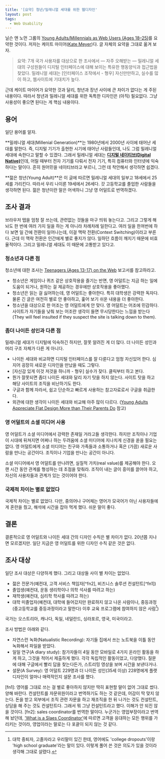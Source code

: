 ```yaml
---
title: '[요약] 청년/밀레니얼 세대를 위한 웹디자인'
layout: post
tags:
  - Web Usability
---
```


닐슨 앤 노먼 그룹의 [Young Adults/Millennials as Web Users (Ages 18–25)](https://www.nngroup.com/articles/young-adults-ux/)를 요약한 것이다. 저자는 케이트 마이어([Kate Meyer](https://www.nngroup.com/articles/author/kate-meyer/))다. 글 자체의 요약을 그대로 옮겨 보자.

> 요약: 7개 국가 사용자를 대상으로 한 조사에서 — 자주 오해받는 — 밀레니얼 세대의 구성원들이 디지털 인터페이스에 대해 보이는 특유한 행동양식과 접근법을 찾았다. 밀레니얼 세대는 \[인터페이스 조작에서 - 형우] 자신만만하고, 실수를 많이 하고, 웹사이트에 기대치가 높다.

근데 케이트 마이어가 요약한 것과 달리, 청년과 장년 사이에 큰 차이가 없다는 게 주된 내용이다. 따라서 청년과 밀레니얼 세대를 위한 독특한 디자인은 (아직) 필요없다. 그냥 사용성이 좋으면 된다는 게 핵심 내용이다. 


## 용어

일단 용어를 알자.

**밀레니얼 세대(Millenial Generation)**는 1980년에서 2000년 사이에 태어난 세대를 말한다. 즉, 디지털 기기가 출현한 시기에 태어난 사람들인데, 나도 그럼 밀레니얼 세대에 속한다고 말할 수 있겠다. 그래서 밀레니얼 세대는 [**디지털 네이티브(Digital Native)**](https://ko.wikipedia.org/wiki/%EB%94%94%EC%A7%80%ED%84%B8_%EB%84%A4%EC%9D%B4%ED%8B%B0%EB%B8%8C)인데, 어릴 때부터 전자 기기를 다뤄서 전자 기기, 특히 컴퓨터와 인터넷에 익숙하다는 말이다. 흔히 원어민을 네이티브라고 부르니, 그런 데 착안해서 생각하면 쉽겠다. 

**젊은 청년(Young Adult)**은 이 글에 따르면 밀레니얼 세대의 일부고 18세에서 25세를 가리킨다. 따라서 우리 나이론 19세에서 26세다. 갓 고등학교를 졸업한 사람들을 생각하면 된다. 젊은 청년이란 말은 어색하니 그냥 영 어덜트로 번역하겠다.


## 조사 결과

브라우저 탭을 엄청 잘 쓰는데, 관련없는 것들을 마구 띄워 놓는다고. 그리고 그렇게 해 놔도 한 번에 여러 가지 일을 하는 게 아니라 차례차례 일한다고. 여러 일을 한꺼번에 하다 보면 일 간에 전환이 일어나는데, 이걸 맥락 전환(Context Switching)이라고 부른다. 근데 이 맥락 전환은 인간에게 별로 좋지가 않다. 일하던 흐름이 깨지기 때문에 비효율적이다. 그리고 밀레니얼 세대도 이 때문에 고통받고 있다고.

### 청소년과 다른 점

청소년에 대한 조사는 [Teenagers (Ages 13-17) on the Web](https://www.nngroup.com/reports/teenagers-on-the-web/) 보고서를 참고하라고.

- 청소년은 게임이나 퀴즈 같은 상호작용을 즐기는 반면, 영 어덜트는 지금 하는 일에 도움이 되거나, 원하는 걸 제공하는 경우에만 상호작용을 좋아했다. 
- 청소년은 읽는 걸 싫어하는데, 영 어덜트는 좋아한다. 특히 대학생은 강력한 독자다. 물론 긴 글은 여전히 별로 안 좋아하고, 훑어 보기 쉬운 내용을 더 좋아한다. 
- 청소년을 대상으로 한 어조는 영 어덜트에게 안 맞다. 영 어덜트는 어조에 민감하다. 사이트가 자기들을 낮춰 보는 어조란 생각이 들면 무시당한다는 느낌을 받는다(They will feel insulted if they suspect the site is talking down to them).


### 좀더 나이든 성인과 다른 점

밀레니얼 세대가 디지털에 익숙하긴 하지만, 잘못 알려진 게 더 많다. 더 나이든 성인과 머리 구조 자체가 다른 게 아니다. 

- 나이든 세대와 비교하면 디지털 인터페이스를 잘 다룬다고 엄청 자신있어 한다. 심지어 굉장히 새로운 디자인을 만났을 때도 그렇다.
- \[자신감 있게 이것 저것을 하니까 - 형우] 실수가 잦다. 클릭부터 하고 본다.
- 뭔가 잘못되면 좀더 나이든 세대와 달리 자기 탓을 하지 않는다. 사이트 탓을 하고 해당 사이트의 조직을 비난하기도 한다.
- 구글과 함께 자라서, 쉽고 단순하고 빠르게 사용하는 참고자료로서 구글을 취급한다.
- 외관에 대한 생각이 나이든 세대와 비교해 아주 많이 다르다. ([Young Adults Appreciate Flat Design More than Their Parents Do](https://www.nngroup.com/articles/young-adults-flat-design/) 참고)


### 영 어덜트의 소셜 미디어 사용

영 어덜트가 소셜 미디어에서 강력한 존재일 거라고들 생각한다. 하지만 조직이나 기업이 시대에 뒤쳐지면 어쩌나 하는 두려움에 소셜 미디어에 지나치게 신경을 쏟을 필요는 없다. 영 어덜트에게 소셜 미디어는 친구와 가족들과 소통하거나 혹은 (가끔) 새로운 사람을 만나는 공간이다. 조직이나 기업을 만나는 공간이 아니다. 

소셜 미디어에서 영 어덜트를 만나려면, 실질적 가치(real value)를 제공해야 한다. 오랜 시간 동안 관계를 형성하는 데 초점을 맞춰라. 조직이 내는 글이 흥미를 끌어야 하고, 자신의 사용자들과 관계가 있는 것이어야 한다. 

### 국제적 차이는 별로 없었다

국제적 차이는 별로 없었다. 다만, 중의어나 구어체는 영어가 모국어가 아닌 사용자들에게 혼란을 줬고, 해석에 시간을 잡아 먹게 했다. 쉬운 말이 좋다.


## 결론

결론적으로 영 어덜트와 나이든 세대 간의 디자인 수칙은 별 차이가 없다. 20년쯤 지나면 모르겠지만. 일단 지금은 영 어덜트를 위한 디자인 수칙 같은 것은 없다.


## 조사 대상

일단 조사 대상은 다양하게 했다. 그리고 대상들 사이 별 차이는 없었다.

- 젊은 전문가(예컨대, 고객 서비스 책임자[^fn2], 비즈니스 솔루션 컨설턴트[^fn1])
- 졸업생(예컨대, 운동 생리학이나 의학 석사를 따려고 하는)
- 재학생(예컨대, 심리학 학사를 따려고 하는)
- 대학 미졸업자(예컨대, 대학에 들어갔지만 완료하지 않고 나온 사람이나, 중등과정(중고등학교를 중등과정이라고 말한다) 이후 교육 프로그램에 참여하지 않은 사람[^fn3])

국가는 오스트리아, 캐나다, 독일, 네덜란드, 싱라포르, 영국, 미국이라고.

조사 방법은 아래와 같다.

- 자연스런 녹화(Natualistic Recording): 자기들 집에서 쓰는 노트북을 이틀 동안 녹화해서 파일을 받았다.
- 일일 연구(A diary study): 참가자들이 4일 동안 모바일로 4가지 온라인 활동을 하게 하고, 그것을 적어서 제출하게 했다. 각각 독립적인 활동이었고, 다양했다. 질문에 대해 구글에서 빨리 답을 찾는다든가, 스트리밍 영상을 보며 시간을 보낸다거나.
- 설문(A Survey): 영 어덜트 229명과 더 나이든 성인(35세 이상) 228명에게 플랫 디자인이 얼마나 매력적인지 설문 조사를 했다. 


[fn1]: 영어를 그대로 쓰는 걸 별로 좋아하지 않지만 딱히 표현할 말이 없어 그대로 썼다. 양해 바란다. 컨설턴트를 자문위원이라고 번역하기도 하는 것 같은데, 어감이 딱 맞지 않는다. 돈을 받고 외부에서 조직 관련 자문을 하고 재조직을 한 뒤 나가는 것도 컨설턴트, 상담을 해 주는 것도 컨설턴트다. 그래서 뭐 그냥 컨설턴트라고 했다. 이해가 안 되진 않을 것이다.
[fn2]: sales coordinator를 번역한 말이다. 누군가는 영업부장이라고 번역해 놨던데, ['What is a Slaes Coordinator'](http://learn.org/articles/What_is_a_Sales_Coordinator.html)에 따르면 고객을 응대하는 모든 행위를 가리키는 것이라, 영업이라는 말로는 다 포괄이 되지 않는 것 같다.
[^fn3]: 대학 중퇴자, 고졸자라고 우리말이 있긴 한데, 영어에도 'college dropouts'이랑 'high school graduate'라는 말이 있다. 이렇게 풀어 쓴 것은 의도가 있을 것이라 생각해 그대로 살렸다.
